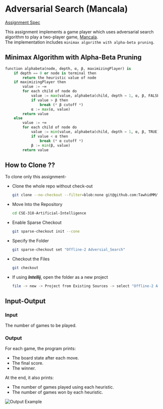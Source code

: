 # Adversarial Search (Mancala) 
[Assignment Spec](https://github.com/TawhidMM/CSE-318-Artificial-Intelligence/blob/main/Offline-2%20Adversial_Search/Assignment-2-Adversarial-Search.pdf)

This assignment implements a game player which uses adversarial search algorithm 
to play a two-player game, [Mancala](https://www.mathplayground.com/mancala.html).  
The implementation includes `minimax algorithm with alpha-beta pruning`.

## Minimax Algorithm with Alpha-Beta Pruning
```python
function alphabeta(node, depth, α, β, maximizingPlayer) is
    if depth == 0 or node is terminal then
        return the heuristic value of node
    if maximizingPlayer then
        value := −∞
        for each child of node do
            value := max(value, alphabeta(child, depth − 1, α, β, FALSE))
            if value > β then
                break (* β cutoff *)
            α := max(α, value)
        return value
    else
        value := +∞
        for each child of node do
            value := min(value, alphabeta(child, depth − 1, α, β, TRUE))
            if value < α then
                break (* α cutoff *)
            β := min(β, value)
        return value
```


## How to Clone ??

To clone only this assignment-

- Clone the whole repo without check-out
    ```bash
    git clone --no-checkout --filter=blob:none git@github.com:TawhidMM/CSE-318-Artificial-Intelligence.git
    ```
- Move Into the Repository
    ```bash
    cd CSE-318-Artificial-Intelligence
    ```
- Enable Sparse Checkout
    ```bash
    git sparse-checkout init --cone
    ```


- Specify the Folder


    ```bash
    git sparse-checkout set "Offline-2 Adversial_Search"
    ```

- Checkout the Files
    ```bash
    git checkout
    ```
- If using ***Intellij***, open the folder as a new project
    ```bash
    file -> new -> Project from Existing Sources -> select "Offline-2 Adversial_Search"
    ```

## Input-Output  

### Input  
The number of games to be played.  

### Output  
For each game, the program prints:  

- The board state after each move.  
- The final score.  
- The winner.  

At the end, it also prints:  

- The number of games played using each heuristic.  
- The number of games won by each heuristic.  

![Output Example](output_image.png)  
